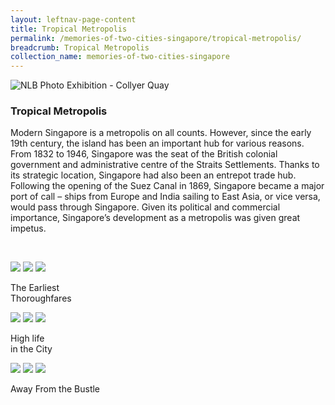 ```yaml
---
layout: leftnav-page-content
title: Tropical Metropolis
permalink: /memories-of-two-cities-singapore/tropical-metropolis/
breadcrumb: Tropical Metropolis
collection_name: memories-of-two-cities-singapore
---
```

![NLB Photo Exhibition - Collyer Quay](/images/tropical-metropolis-banner.jpg)
### **Tropical Metropolis**

Modern Singapore is a metropolis on all counts. However, since the early 19th century, the island has been an important hub for various reasons. From 1832 to 1946, Singapore was the seat of the British colonial government and administrative centre of the Straits Settlements. Thanks to its strategic location, Singapore had also been an entrepot trade hub.  Following the opening of the Suez Canal in 1869, Singapore became a major port of call – ships from Europe and India sailing to East Asia, or vice versa, would pass through Singapore. Given its political and commercial importance, Singapore’s development as a metropolis was given great impetus.

<p>&nbsp;</p>

<div class="category-stacked-area">
  
<div class="photo-stacked-wrap">
  <div class="photos">
    <img class="photo-lv-1" src="/images/thoroughfares-photo-stack-1.png">
    <img class="photo-lv-2" src="/images/thoroughfares-photo-stack-2.png">
    <img class="photo-lv-3" src="/images/thoroughfares-photo-stack-3.png">
  </div>
  <p>The Earliest<br>Thorough&shy;fares</p>
  <a class="cover" href="/nlb-photo-exhibition/tropical-metropolis/the-earliest-thoroughfares/"></a>
</div> 
  
<div class="photo-stacked-wrap">
  <div class="photos">
    <img class="photo-lv-1" src="/images/highlife-photo-stack-1.png">
    <img class="photo-lv-2" src="/images/highlife-photo-stack-2.png">
    <img class="photo-lv-3" src="/images/highlife-photo-stack-3.png">
  </div>
  <p>High life<br>in the City</p>
  <a class="cover" href="/nlb-photo-exhibition/tropical-metropolis/high-life-in-the-city/"></a>
</div>

</div>

<div class="category-stacked-area">
  
<div class="photo-stacked-wrap">
  <div class="photos">
    <img class="photo-lv-1" src="/images/bustle-photo-stack-1.png">
    <img class="photo-lv-2" src="/images/bustle-photo-stack-2.png">
    <img class="photo-lv-3" src="/images/bustle-photo-stack-3.png">
  </div>
  <p>Away From the Bustle</p>
  <a class="cover" href="/nlb-photo-exhibition/tropical-metropolis/away-from-the-bustle"></a>
</div> 

</div>

